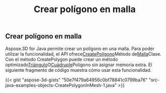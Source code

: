 ﻿---
title: Crear polígono en malla
type: docs
weight: 80
url: /es/java/create-polygon-in-mesh/
description: Aspose.3D for Java permite crear un polígono en una malla.
---
## **Crear polígono en malla**
Aspose.3D for Java permite crear un polígono en una malla. Para poder utilizar la funcionalidad, el API ofrece[CreatePolígono](https://reference.aspose.com/3d/java/com.aspose.threed/Mesh#createPolygon-int-int-int-)Método de[Malla](https://reference.aspose.com/3d/java/com.aspose.threed/Mesh)Clase. Con el método CreatePolygon puede crear un método optimizado[Triángulo](https://reference.aspose.com/3d/java/com.aspose.threed/Mesh#createPolygon-int-int-int-)O[Cuádruple](https://reference.aspose.com/3d/java/com.aspose.threed/Mesh#createPolygon-int-int-int-int-)Polígono sin asignar memoria extra. El siguiente fragmento de código muestra cómo usar esta funcionalidad.



{{< gist "aspose-3d-gists" "50e7f479a64956c0bf78841c0799ba76" "src-java-examples-objects-CreatePolygonInMesh-1.java" >}}
